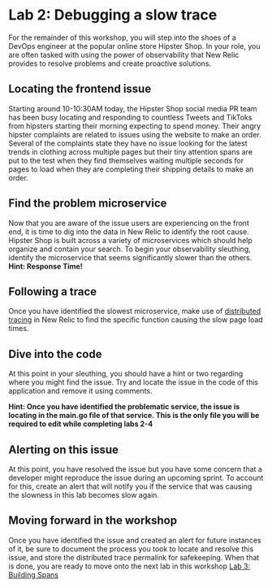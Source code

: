 # Lab 2: Debugging a slow trace

For the remainder of this workshop, you will step into the shoes of a DevOps engineer at the popular online store Hipster Shop. In your role, you are often tasked with using the power of observability that New Relic provides to resolve problems and create proactive solutions. 

## Locating the frontend issue

Starting around 10-10:30AM today, the Hipster Shop social media PR team has been busy locating and responding to countless Tweets and TikToks from hipsters starting their morning expecting to spend money. Their angry hipster complaints are related to issues using the website to make an order. Several of the complaints state they have no issue looking for the latest trends in clothing across multiple pages but their tiny attention spans are put to the test when they find themselves waiting multiple seconds for pages to load when they are completing their shipping details to make an order.

## Find the problem microservice
Now that you are aware of the issue users are experiencing on the front end, it is time to dig into the data in New Relic to identify the root cause. Hipster Shop is built across a variety of microservices which should help organize and contain your search. To begin your observability sleuthing, identify the microservice that seems significantly slower than the others. **Hint: Response Time!**

## Following a trace
Once you have identified the slowest microservice, make use of [distributed tracing](https://newrelic.com/blog/how-to-relic/distributed-tracing-general-availability) in New Relic to find the specific function causing the slow page load times.

## Dive into the code
At this point in your sleuthing, you should have a hint or two regarding where you might find the issue. Try and locate the issue in the code of this application and remove it using comments.

**Hint: Once you have identified the problematic service, the issue is locating in the main.go file of that service. This is the only file you will be required to edit while completing labs 2-4**

## Alerting on this issue
At this point, you have resolved the issue but you have some concern that a developer might reproduce the issue during an upcoming sprint. To account for this, create an alert that will notify you if the service that was causing the slowness in this lab becomes slow again.

## Moving forward in the workshop
Once you have identified the issue and created an alert for future instances of it, be sure to document the process you took to locate and resolve this issue, and store the distributed trace permalink for safekeeping. When that is done, you are ready to move onto the next lab in this workshop [Lab 3: Building Spans](lab_3-Building-Spans.md)

